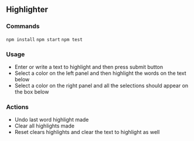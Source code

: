 ## Highlighter


### Commands
`npm install`
`npm start`
`npm test`

### Usage
- Enter or write a text to highlight and then press submit button
- Select a color on the left panel and then highlight the words on the text below
- Select a color on the right panel and all the selections should appear on the box below 

### Actions
- Undo last word highlight made
- Clear all highlights made
- Reset clears highlights and clear the text to highlight as well 

